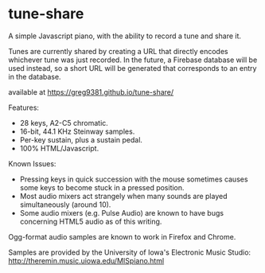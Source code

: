 tune-share
========

A simple Javascript piano, with the ability to record a tune and share it.

Tunes are currently shared by creating a URL that directly encodes whichever tune was just recorded. In the future, a Firebase database will be used instead, so a short URL will be generated that corresponds to an entry in the database.

available at https://greg9381.github.io/tune-share/

Features:

* 28 keys, A2-C5 chromatic.
* 16-bit, 44.1 KHz Steinway samples.
* Per-key sustain, plus a sustain pedal.
* 100% HTML/Javascript.

Known Issues:

* Pressing keys in quick succession with the mouse sometimes causes some keys to become stuck in a pressed position.
* Most audio mixers act strangely when many sounds are played simultaneously (around 10).
* Some audio mixers (e.g. Pulse Audio) are known to have bugs concerning HTML5 audio as of this writing.

Ogg-format audio samples are known to work in Firefox and Chrome.

Samples are provided by the University of Iowa's Electronic Music Studio:
http://theremin.music.uiowa.edu/MISpiano.html